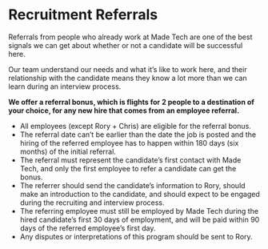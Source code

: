# Recruitment Referrals

Referrals from people who already work at Made Tech are one of the best signals we can get about whether or not a candidate will be successful here. 

Our team understand our needs and what it’s like to work here, and their relationship with the candidate means they know a lot more than we can learn during an interview process.

**We offer a referral bonus, which is flights for 2 people to a destination of your choice, for any new hire that comes from an employee referral.**

* All employees (except Rory + Chris) are eligible for the referral bonus. 
* The referral date can’t be earlier than the date the job is posted and the hiring of the referred employee has to happen within 180 days (six months) of the initial referral. 
* The referral must represent the candidate’s first contact with Made Tech, and only the first employee to refer a candidate can get the bonus. 
* The referrer should send the candidate’s information to Rory, should make an introduction to the candidate, and should expect to be engaged during the recruiting and interview process. 
* The referring employee must still be employed by Made Tech during the hired candidate’s first 30 days of employment, and will be paid within 90 days of the referred employee’s first day.
* Any disputes or interpretations of this program should be sent to Rory.


